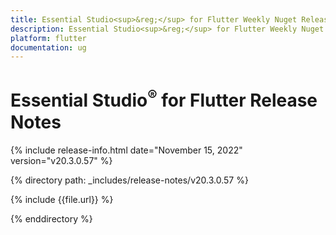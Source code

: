 ```yaml
---
title: Essential Studio<sup>&reg;</sup> for Flutter Weekly Nuget Release Release Notes  
description: Essential Studio<sup>&reg;</sup> for Flutter Weekly Nuget Release Release Notes  
platform: flutter
documentation: ug
---
```


# Essential Studio<sup>&reg;</sup> for Flutter Release Notes  

{% include release-info.html date="November 15, 2022" version="v20.3.0.57" %} 

{% directory path: _includes/release-notes/v20.3.0.57 %}

{% include {{file.url}} %}

{% enddirectory %}
